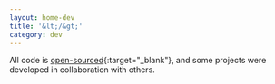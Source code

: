 ```yaml
---
layout: home-dev
title: '&lt;/&gt;'
category: dev
---
```


All code is [open-sourced](https://github.com/jinyoungch0i){:target="_blank"}, and some projects were developed in collaboration with others.
